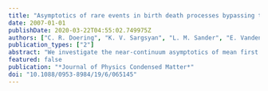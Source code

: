 ```yaml
---
title: "Asymptotics of rare events in birth death processes bypassing the exact solutions"
date: 2007-01-01
publishDate: 2020-03-22T04:55:02.749975Z
authors: ["C. R. Doering", "K. V. Sargsyan", "L. M. Sander", "E. Vanden-Eijnden"]
publication_types: ["2"]
abstract: "We investigate the near-continuum asymptotics of mean first passage times in some one-variable birth–death processes. The particular problem we address is how to extract mean first passage times in the near-continuum limit from their defining finite-difference equations alone. For the simple class of processes we consider here, exact closed-form solutions for the mean first passage time between any two states are available and the near-continuum expansion of these formulae defines the correct limiting behaviour and is used to check the results of asymptotic analysis of the difference equations. We find that in some cases the asymptotic approach does not lead unequivocally to the proper result."
featured: false
publication: "*Journal of Physics Condensed Matter*"
doi: "10.1088/0953-8984/19/6/065145"
---
```


